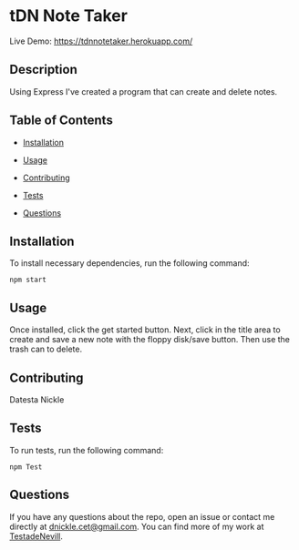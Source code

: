 # tDN Note Taker
Live Demo: https://tdnnotetaker.herokuapp.com/

## Description

Using Express I've created a program that can create and delete notes.

## Table of Contents 

* [Installation](#installation)

* [Usage](#usage)

* [Contributing](#contributing)

* [Tests](#tests)

* [Questions](#questions)

## Installation

To install necessary dependencies, run the following command:

```
npm start
```

## Usage

Once installed, click the get started button. Next, click in the title area to create and save a new note with the floppy disk/save button. Then use the trash can to delete.


  
## Contributing

Datesta Nickle

## Tests

To run tests, run the following command:

```
npm Test

```

## Questions

If you have any questions about the repo, open an issue or contact me directly at dnickle.cet@gmail.com. You can find more of my work at [TestadeNevill](https://github.com/TestadeNevill/).

